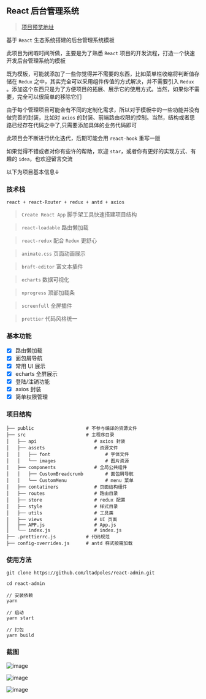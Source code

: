 ## React 后台管理系统

> [项目预览地址](https://ltadpoles.github.io/#/index)

基于 `React` 生态系统搭建的后台管理系统模板

此项目为闲暇时间所做，主要是为了熟悉 `React` 项目的开发流程，打造一个快速开发后台管理系统的模板

既为模板，可能就添加了一些你觉得并不需要的东西，比如菜单栏收缩将判断值存储在 `Redux` 之中，其实完全可以采用组件传值的方式解决，并不需要引入 `Redux` 。添加这个东西只是为了方便项目的拓展、展示它的使用方式。当然，如果你不需要，完全可以很简单的移除它们

由于每个管理项目可能会有不同的定制化需求，所以对于模板中的一些功能并没有做完善的封装，比如对 `axios` 的封装、前端路由权限的控制。当然，结构或者思路已经存在代码之中了,只需要添加具体的业务代码即可

此项目会不断进行优化迭代，后期可能会用 `react-hook` 重写一版

如果觉得不错或者对你有些许的帮助，欢迎 `star`，或者你有更好的实现方式、有趣的 `idea`，也欢迎留言交流 

以下为项目基本信息↓

### 技术栈

`react + react-Router + redux + antd + axios`

> `Create React App`    脚手架工具快速搭建项目结构

> `react-loadable`    路由懒加载

> `react-redux`     配合 `Redux` 更舒心

> `animate.css`     页面动画展示

> `braft-editor`    富文本插件

> `echarts`   数据可视化

> `nprogress`     顶部加载条

> `screenfull`    全屏插件

> `prettier`    代码风格统一

### 基本功能

- [x] 路由懒加载
- [x] 面包屑导航
- [x] 常用 UI 展示
- [x] echarts 全屏展示
- [x] 登陆/注销功能
- [x] axios 封装
- [x] 简单权限管理

### 项目结构

```
├── public                   # 不参与编译的资源文件
├── src                      # 主程序目录
│   ├── api                     # axios 封装
│   ├── assets                  # 资源文件
│   │   ├── font                    # 字体文件
│   │   └── images                  # 图片资源
│   ├── components              # 全局公共组件
│   │   ├── CustomBreadcrumb        # 面包屑导航
│   │   └── CustomMenu              # menu 菜单
│   ├── contatiners             # 页面结构组件
│   ├── routes                  # 路由目录
│   ├── store                   # redux 配置
│   ├── style                   # 样式目录
│   ├── utils                   # 工具类
│   ├── views                   # UI 页面
│   ├── APP.js                  # App.js
│   └── index.js                # index.js
├── .prettierrc.js           # 代码规范
├── config-overrides.js      # antd 样式按需加载
```

### 使用方法

```npm
git clone https://github.com/ltadpoles/react-admin.git

cd react-admin

// 安装依赖
yarn

// 启动
yarn start

// 打包
yarn build

```

### 截图

![image](https://raw.githubusercontent.com/ltadpoles/react-admin/master/src/assets/images/index.jpg)

![image](https://raw.githubusercontent.com/ltadpoles/react-admin/master/src/assets/images/form.jpg)

![image](https://raw.githubusercontent.com/ltadpoles/react-admin/master/src/assets/images/editor.jpg)